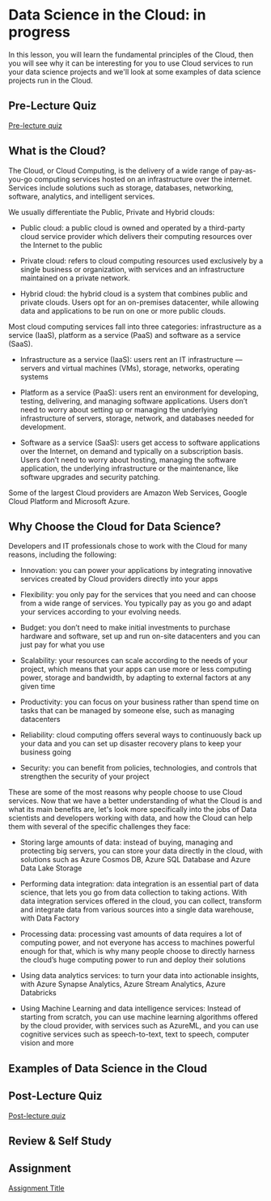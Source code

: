 # Data Science in the Cloud: in progress
In this lesson, you will learn the fundamental principles of the Cloud, then you will see why it can be interesting for you to use Cloud services to run your data science projects and we'll look at some examples of data science projects run in the Cloud. 


## Pre-Lecture Quiz

[Pre-lecture quiz]()

## What is the Cloud?

The Cloud, or Cloud Computing, is the delivery of a wide range of pay-as-you-go computing services hosted on an infrastructure over the internet. Services include solutions such as storage, databases, networking, software, analytics, and intelligent services. 

We usually differentiate the Public, Private and Hybrid clouds: 

* Public cloud: a public cloud is owned and operated by a third-party cloud service provider which delivers their computing resources over the Internet to the public 

* Private cloud: refers to cloud computing resources used exclusively by a single business or organization, with services and an infrastructure maintained on a private network. 

* Hybrid cloud: the hybrid cloud is a system that combines public and private clouds. Users opt for an on-premises datacenter, while allowing data and applications to be run on one or more public clouds. 

Most cloud computing services fall into three categories: infrastructure as a service (IaaS), platform as a service (PaaS) and software as a service (SaaS). 

* Infrastructure as a service (IaaS): users rent an IT infrastructure — servers and virtual machines (VMs), storage, networks, operating systems 

* Platform as a service (PaaS): users rent an environment for developing, testing, delivering, and managing software applications. Users don’t need to worry about setting up or managing the underlying infrastructure of servers, storage, network, and databases needed for development. 

* Software as a service (SaaS): users get access to software applications over the Internet, on demand and typically on a subscription basis. Users don’t need to worry about hosting, managing the software application, the underlying infrastructure or the maintenance, like software upgrades and security patching. 


Some of the largest Cloud providers are Amazon Web Services, Google Cloud Platform and Microsoft Azure.

## Why Choose the Cloud for Data Science? 

Developers and IT professionals chose to work with the Cloud for many reasons, including the following: 

* Innovation: you can power your applications by integrating innovative services created by Cloud providers directly into your apps 

* Flexibility: you only pay for the services that you need and can choose from a wide range of services. You typically pay as you go and adapt your services according to your evolving needs. 

* Budget: you don’t need to make initial investments to purchase hardware and software, set up and run on-site datacenters and you can just pay for what you use 

* Scalability: your resources can scale according to the needs of your project, which means that your apps can use more or less computing power, storage and bandwidth, by adapting to external factors at any given time 

* Productivity: you can focus on your business rather than spend time on tasks that can be managed by someone else, such as managing datacenters 

* Reliability: cloud computing offers several ways to continuously back up your data and you can set up disaster recovery plans to keep your business going 

* Security: you can benefit from policies, technologies, and controls that strengthen the security of your project 

 These are some of the most reasons why people choose to use Cloud services. Now that we have a better understanding of what the Cloud is and what its main benefits are, let's look more specifically into the jobs of Data scientists and developers working with data, and how the Cloud can help them with several of the specific challenges they face: 

* Storing large amounts of data: instead of buying, managing and protecting big servers, you can store your data directly in the cloud, with solutions such as Azure Cosmos DB, Azure SQL Database and Azure Data Lake Storage 

* Performing data integration: data integration is an essential part of data science, that lets you go from data collection to taking actions. With data integration services offered in the cloud, you can collect, transform and integrate data from various sources into a single data warehouse, with Data Factory 

* Processing data: processing vast amounts of data requires a lot of computing power, and not everyone has access to machines powerful enough for that, which is why many people choose to directly harness the cloud’s huge computing power to run and deploy their solutions 

* Using data analytics services: to turn your data into actionable insights, with Azure Synapse Analytics, Azure Stream Analytics, Azure Databricks 

* Using Machine Learning and data intelligence services: Instead of starting from scratch, you can use machine learning algorithms offered by the cloud provider, with services such as AzureML, and you can use cognitive services such as speech-to-text, text to speech, computer vision and more  

 
## Examples of Data Science in the Cloud 


## Post-Lecture Quiz

[Post-lecture quiz]()

## Review & Self Study


## Assignment

[Assignment Title](assignment.md)
